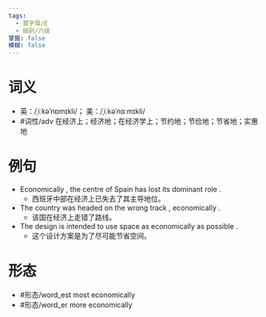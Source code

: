 ```yaml
---
tags:
  - 首字母/E
  - 级别/六级
掌握: false
模糊: false
---
```

# 词义
- 英：/ˌiːkəˈnɒmɪkli/； 美：/ˌiːkəˈnɑːmɪkli/
- #词性/adv  在经济上；经济地；在经济学上；节约地；节俭地；节省地；实惠地
# 例句
- Economically , the centre of Spain has lost its dominant role .
	- 西班牙中部在经济上已失去了其主导地位。
- The country was headed on the wrong track , economically .
	- 该国在经济上走错了路线。
- The design is intended to use space as economically as possible .
	- 这个设计方案是为了尽可能节省空间。
# 形态
- #形态/word_est most economically
- #形态/word_er more economically
